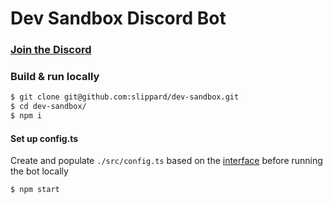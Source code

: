 # Dev Sandbox Discord Bot
### [Join the Discord](https://discord.gg/6eBTTDM)

### Build & run locally

```sh
$ git clone git@github.com:slippard/dev-sandbox.git
$ cd dev-sandbox/
$ npm i
```

#### Set up config.ts

Create and populate `./src/config.ts` based on the [interface](https://github.com/slippard/dev-sandbox/blob/master/src/models/config.ts) before running the bot locally

```sh
$ npm start
```